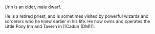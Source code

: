 Urin is an older, male dwarf. 

He is a retired priest, and is sometimes visited by powerful wizards and sorcerers who he knew earlier in his life. He now owns and operates the Little Pony Inn and Tavern in [[Cadun (DM)]]. 